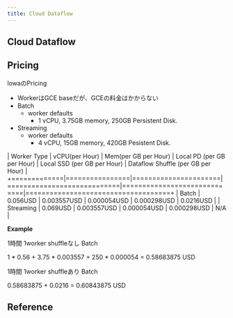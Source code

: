```yaml
---
title: Cloud Dataflow
---
```


## Cloud Dataflow

## Pricing

lowaのPricing

* WorkerはGCE baseだが、GCEの料金はかからない
* Batch
    * worker defaults
        * 1 vCPU, 3.75GB memory, 250GB Persistent Disk.
* Streaming
    * worker defaults
        * 4 vCPU, 15GB memory, 420GB Pesistent Disk.

| Worker Type | vCPU(per Hour) | Mem(per GB per Hour) | Local PD (per GB per Hour) | Local SSD (per GB per Hour) | Dataflow Shuffle (per GB per Hour) |
+=============|================|======================|============================|=============================|====================================+
| Batch       | 0.056USD       | 0.003557USD          | 0.000054USD                | 0.000298USD                 | 0.0216USD                          |
| Streaming   | 0.069USD       | 0.003557USD          | 0.000054USD                | 0.000298USD                 | N/A                                |

**Example**

1時間 1worker shuffleなし Batch

1 * 0.56 + 3.75 * 0.003557 + 250 * 0.000054 = 0.58683875 USD

1時間 1worker shuffleあり Batch

0.58683875 + 0.0216 = 0.60843875 USD


## Reference
